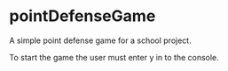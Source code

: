 # pointDefenseGame
A simple point defense game for a school project.

To start the game the user must enter y in to the console.
